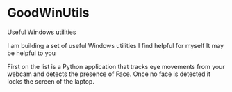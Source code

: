 # GoodWinUtils
Useful Windows utilities 


I am building a set of useful Windows utilities I find helpful for myself It may be helpful to you


First on the list is a Python application that tracks eye movements from your webcam  and detects the presence of Face. Once no face is detected it locks the screen of the laptop.



